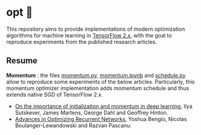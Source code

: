 # opt :dart:
This repository aims to provide implementations of modern optimization algorithms for machine learning in [TensorFlow 2.x](https://github.com/tensorflow/tensorflow), with the goal to reproduce experiments from the published research articles.


## Resume
**Momentum** : the files [momentum.py](https://github.com/johanattia/opt/blob/master/opt/momentum.py), [momentum.ipynb](https://github.com/johanattia/opt/blob/master/opt/momentum.ipynb) and [schedule.py](https://github.com/johanattia/opt/blob/master/opt/schedule.py) allow to reproduce some experiments of the below articles. Particularly, this momentum optimizer implementation adds momentum schedule and thus extends native SGD of TensorFlow 2.x.
* [On the importance of initialization and momentum in deep learning](http://proceedings.mlr.press/v28/sutskever13.pdf), Ilya Sutskever, James Martens, George Dahl and Geoffrey Hinton.
* [Advances in Optimizing Recurrent Networks](https://arxiv.org/pdf/1212.0901.pdf), Yoshua Bengio, Nicolas Boulanger-Lewandowski and Razvan Pascanu.
